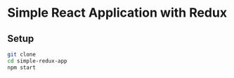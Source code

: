 # Simple React Application with Redux

## Setup

```bash
git clone
cd simple-redux-app
npm start
```
